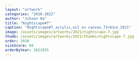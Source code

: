 ```yaml
---
layout: "artwork"
categories: "2018-2022"
author: "Jihoon Ha"
title: "Nightscape#7"
caption: "Nightscape#7_acrylic,oil on canvas_73×61㎝_2021"
image: /assets/images/artworks/2021/nightscape-7.jpg
thumb: /assets/images/artworks/2021/thumbs/nightscape-7.jpg
order: 3910
sizeScore: 04
orderByYear: 2021055
---
```

